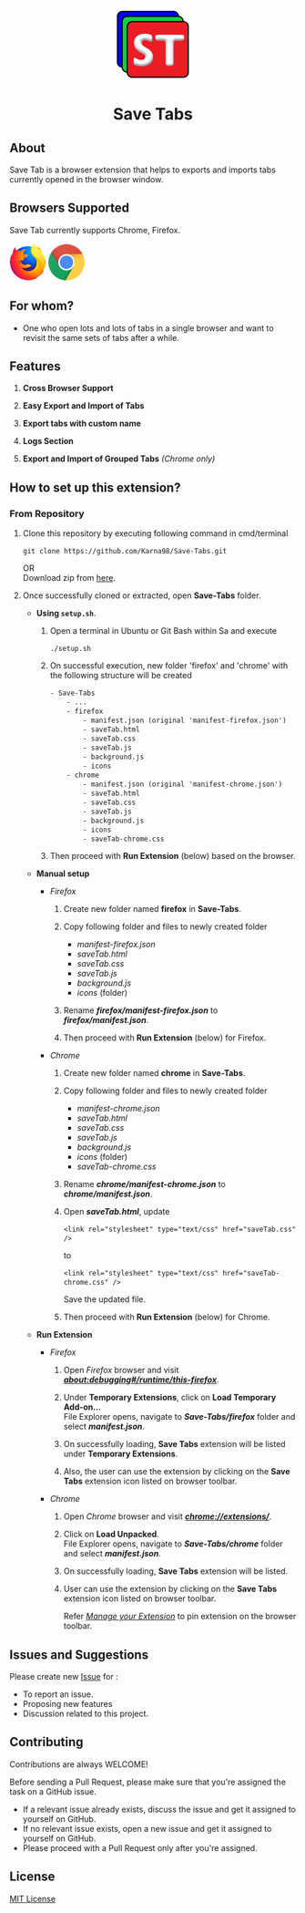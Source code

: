 <div align="center">
    <a name="logo" href="https://github.com/Karna98/Save-Tabs">
        <img src="icons/Save_Tabs_128.png" alt="Save Tabs">
    </a>
    <h1>Save Tabs</h1>
</div>

## About

Save Tab is a browser extension that helps to exports and imports tabs currently opened in the browser window.

## Browsers Supported
Save Tab currently supports Chrome, Firefox.

![Firefox](assets/firefox.png "Firefox")
![Chrome](assets/chrome.png "Chrome")

## For whom?

* One who open lots and lots of tabs in a single browser and want to revisit the same sets of tabs after a while.

## Features

1. **Cross Browser Support**

2. **Easy Export and Import of Tabs**

3. **Export tabs with custom name**

4. **Logs Section**

5. **Export and Import of Grouped Tabs** *(Chrome only)* 

## How to set up this extension?

### From Repository

1. Clone this repository by executing following command in cmd/terminal
    ```
    git clone https://github.com/Karna98/Save-Tabs.git
    ```
    OR  
    Download zip from [here](https://github.com/Karna98/Save-Tabs/archive/refs/heads/main.zip).

2. Once successfully cloned or extracted, open **Save-Tabs** folder.
    * **Using `setup.sh`**.
        1. Open a terminal in Ubuntu or Git Bash within Sa and execute
            ```
            ./setup.sh
            ```
        
        2. On successful execution, new folder 'firefox' and 'chrome' with the following structure will be created
            ```
            - Save-Tabs
                - ...
                - firefox
                    - manifest.json (original 'manifest-firefox.json')
                    - saveTab.html
                    - saveTab.css
                    - saveTab.js
                    - background.js
                    - icons
                - chrome
                    - manifest.json (original 'manifest-chrome.json')
                    - saveTab.html
                    - saveTab.css
                    - saveTab.js
                    - background.js
                    - icons
                    - saveTab-chrome.css
            ```
        3. Then proceed with **Run Extension** (below) based on the browser.

    * **Manual setup**
        - *Firefox*
            1. Create new folder named **firefox** in **Save-Tabs**.
            
            2. Copy following folder and files to newly created folder
                - *manifest-firefox.json*
                - *saveTab.html*
                - *saveTab.css*
                - *saveTab.js*
                - *background.js*
                - *icons* (folder)
            
            3. Rename ***firefox/manifest-firefox.json*** to ***firefox/manifest.json***.

            4. Then proceed with **Run Extension** (below) for Firefox.

        - *Chrome*
            1. Create new folder named **chrome** in **Save-Tabs**.

            2. Copy following folder and files to newly created folder
                - *manifest-chrome.json*
                - *saveTab.html*
                - *saveTab.css*
                - *saveTab.js*
                - *background.js*
                - *icons* (folder)
                - *saveTab-chrome.css*

            3. Rename ***chrome/manifest-chrome.json*** to ***chrome/manifest.json***.
            
            4. Open ***saveTab.html***, update 
                ```
                <link rel="stylesheet" type="text/css" href="saveTab.css" />
                ```
                to 
                ```
                <link rel="stylesheet" type="text/css" href="saveTab-chrome.css" />
                ```
                Save the updated file.
            
            5. Then proceed with **Run Extension** (below) for Chrome.

    - **Run Extension**
        - *Firefox*
            1. Open *Firefox* browser and visit <a href="about:debugging#/runtime/this-firefox">***about:debugging#/runtime/this-firefox***</a>.
            
            2. Under **Temporary Extensions**, click on **Load Temporary Add-on..**.  
            File Explorer opens, navigate to ***Save-Tabs/firefox*** folder and select ***manifest.json***.
            
            3. On successfully loading, **Save Tabs** extension will be listed under **Temporary Extensions**.
            4. Also, the user can use the extension by clicking on the **Save Tabs** extension icon listed on browser toolbar.
        
        - *Chrome*
            1. Open *Chrome* browser and visit <a href="chrome://extensions/">***chrome://extensions/***</a>.
            
            2. Click on **Load Unpacked**.  
            File Explorer opens, navigate to ***Save-Tabs/chrome*** folder and select ***manifest.json***.
            
            3. On successfully loading, **Save Tabs** extension will be listed.
            
            4. User can use the extension by clicking on the **Save Tabs** extension icon listed on browser toolbar.

                Refer [*Manage your Extension*](https://support.google.com/chrome_webstore/answer/2664769?hl=en) to pin extension on the browser toolbar.

## Issues and Suggestions

Please create new [Issue](https://github.com/Karna98/Save-Tabs/issues/new) for :
* To report an issue.
* Proposing new features
* Discussion related to this project.

## Contributing

Contributions are always WELCOME! 

Before sending a Pull Request, please make sure that you're assigned the task on a GitHub issue.

- If a relevant issue already exists, discuss the issue and get it assigned to yourself on GitHub.
- If no relevant issue exists, open a new issue and get it assigned to yourself on GitHub.
- Please proceed with a Pull Request only after you're assigned.

## License
[MIT License](LICENSE)
